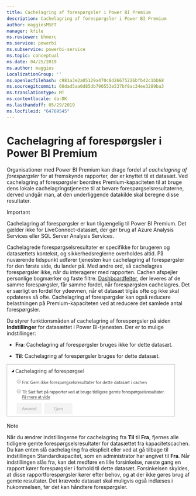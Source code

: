 ```yaml
---
title: Cachelagring af forespørgsler i Power BI Premium
description: Cachelagring af forespørgsler i Power BI Premium
author: maggiesMSFT
manager: kfile
ms.reviewer: bhmerc
ms.service: powerbi
ms.subservice: powerbi-service
ms.topic: conceptual
ms.date: 04/25/2019
ms.author: maggies
LocalizationGroup: ''
ms.openlocfilehash: c981a3e2a05129a470c8d26675226bfb42c1bb68
ms.sourcegitcommit: 60dad5aa0d85db790553e537bf8ac34ee3289ba3
ms.translationtype: MT
ms.contentlocale: da-DK
ms.lasthandoff: 05/29/2019
ms.locfileid: "64769545"
---
```

# <a name="query-caching-in-power-bi-premium"></a>Cachelagring af forespørgsler i Power BI Premium

Organisationer med Power BI Premium kan drage fordel af *cachelagring af forespørgsler* for at fremskynde rapporter, der er knyttet til et datasæt. Ved cachelagring af forespørgsler beordres Premium-kapaciteten til at bruge dens lokale cachelagringstjeneste til at bevare forespørgselsresultaterne, derved undgår man, at den underliggende datakilde skal beregne disse resultater.

> [!IMPORTANT]
> Cachelagring af forespørgsler er kun tilgængelig til Power BI Premium. Det gælder ikke for LiveConnect-datasæt, der gør brug af Azure Analysis Services eller SQL Server Analysis Services.

Cachelagrede forespørgselsresultater er specifikke for brugeren og datasættets kontekst, og sikkerhedsreglerne overholdes altid. På nuværende tidspunkt udfører tjenesten kun cachelagring af forespørgsler for den første side, du lander på. Med andre ord, så cachelagres forespørgsler ikke, når du interagerer med rapporten. Cachen afspejler personlige bogmærker og faste filtre. [Dashboardfelter](service-dashboard-tiles.md), der leveres af de samme forespørgsler, får samme fordel, når forespørgslen cachelagres. Det er særligt en fordel for ydeevnen, når et datasæt tilgås ofte og ikke skal opdateres så ofte. Cachelagring af forespørgsler kan også reducere belastningen på Premium-kapaciteten ved at reducere det samlede antal forespørgsler.

Du styrer funktionsmåden af cachelagring af forespørgsler på siden **Indstillinger** for datasættet i Power BI-tjenesten. Der er to mulige indstillinger:

- **Fra**: Cachelagring af forespørgsler bruges ikke for dette datasæt.

- **Til**: Cachelagring af forespørgsler bruges for dette datasæt.

![Dialogboks for cachelagring af forespørgsler](media/power-bi-query-caching/power-bi-query-caching.png)

> [!NOTE]
> Når du ændrer indstillingerne for cachelagring fra **Til** til **Fra**, fjernes alle tidligere gemte forespørgselsresultater for datasættet fra kapacitetscachen. Du kan enten slå cachelagring fra eksplicit eller ved at gå tilbage til indstillingen Standardkapacitet, som en administrator har angivet til **Fra**. Når indstillingen slås fra, kan det medføre en lille forsinkelse, næste gang en rapport kører forespørgsler i forhold til dette datasæt. Forsinkelsen skyldes, at disse rapportforespørgsler kører efter behov, og at der ikke gøres brug af gemte resultater. Det krævede datasæt skal muligvis også indlæses i hukommelsen, før det kan håndtere forespørgsler.


